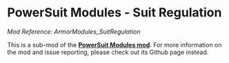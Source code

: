 # PowerSuit Modules - Suit Regulation

*Mod Reference: ArmorModules_SuitRegulation*

This is a sub-mod of the [**PowerSuit Modules mod**](https://github.com/budak7273/ArmorModules/). For more information on the mod and issue reporting, please check out its Github page instead.
